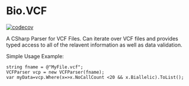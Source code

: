 Bio.VCF
=======

[![codecov](https://codecov.io/gh/acesnik/Bio.VCF/branch/master/graph/badge.svg)](https://codecov.io/gh/acesnik/Bio.VCF)

A CSharp Parser for VCF Files.  Can iterate over VCF files and provides typed access to all of the relavent information as well as data validation.

Simple Usage Example:

    string fname = @"MyFile.vcf";
    VCFParser vcp = new VCFParser(fname);
    var myData=vcp.Where(x=>x.NoCallCount <20 && x.Biallelic).ToList();

